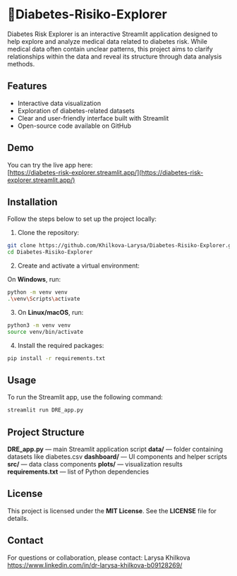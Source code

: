 # 🧬Diabetes-Risiko-Explorer
Diabetes Risk Explorer is an interactive Streamlit application designed to help explore and analyze medical data related to diabetes risk. While medical data often contain unclear patterns, this project aims to clarify relationships within the data and reveal its structure through data analysis methods.

## Features

- Interactive data visualization
- Exploration of diabetes-related datasets
- Clear and user-friendly interface built with Streamlit
- Open-source code available on GitHub

## Demo

You can try the live app here:  
[https://diabetes-risk-explorer.streamlit.app/](https://diabetes-risk-explorer.streamlit.app/)

## Installation

Follow the steps below to set up the project locally:

1. Clone the repository:
```bash
git clone https://github.com/Khilkova-Larysa/Diabetes-Risiko-Explorer.git
cd Diabetes-Risiko-Explorer
```

2. Create and activate a virtual environment:

  On **Windows**, run:

```bash
python -m venv venv
.\venv\Scripts\activate
```

3. On **Linux/macOS**, run:

```bash
python3 -m venv venv
source venv/bin/activate
```

4. Install the required packages:
```bash
pip install -r requirements.txt
```

## Usage
To run the Streamlit app, use the following command:
```bash
streamlit run DRE_app.py
```

## Project Structure
**DRE_app.py** — main Streamlit application script
**data/** — folder containing datasets like diabetes.csv
**dashboard/** — UI components and helper scripts
**src/** — data class components
**plots/** — visualization results
**requirements.txt** — list of Python dependencies

## License
This project is licensed under the **MIT License**. See the **LICENSE** file for details.

## Contact
For questions or collaboration, please contact: Larysa Khilkova https://www.linkedin.com/in/dr-larysa-khilkova-b09128269/

